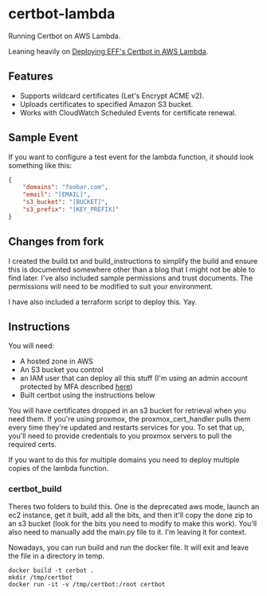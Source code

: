 # certbot-lambda

Running Certbot on AWS Lambda.

Leaning heavily on [Deploying EFF's Certbot in AWS Lambda](https://arkadiyt.com/2018/01/26/deploying-effs-certbot-in-aws-lambda/).

## Features

- Supports wildcard certificates (Let's Encrypt ACME v2).
- Uploads certificates to specified Amazon S3 bucket.
- Works with CloudWatch Scheduled Events for certificate renewal.

## Sample Event

If you want to configure a test event for the lambda function, it should look something like this:

```json
{
    "domains": "foobar.com",
    "email": "[EMAIL]",
    "s3_bucket": "[BUCKET]",
    "s3_prefix": "[KEY_PREFIX]"
}
```

## Changes from fork
I created the build.txt and build_instructions to simplify the build and ensure this is documented somewhere other than a blog that I might not be able to find later. I've also included sample permissions and trust documents. The permissions will need to be modified to suit your environment.

I have also included a terraform script to deploy this. Yay.

## Instructions

You will need:

- A hosted zone in AWS
- An S3 bucket you control
- an IAM user that can deploy all this stuff (I'm using an admin account protected by MFA described [here](https://remotephone.github.io/lab/homelab/aws/cloud/workflow/2020/01/21/My-AWS-Organization.html))
- Built certbot using the instructions below

You will have certificates dropped in an s3 bucket for retrieval when you need them. If you're using proxmox, the proxmox_cert_handler pulls them every time they're updated and restarts services for you. To set that up, you'll need to provide credentials to you proxmox servers to pull the required certs. 

If you want to do this for multiple domains you need to deploy multiple copies of the lambda function.

### certbot_build

Theres two folders to build this. One is the deprecated aws mode, launch an ec2 instance, get it built, add all the bits, and then it'll copy the done zip to an s3 bucket (look for the bits you need to modify to make this work). You'll also need to manually add the main.py file to it. I'm leaving it for context. 

Nowadays, you can run build and run the docker file. It will exit and leave the file in a directory in temp.

~~~
docker build -t cerbot .
mkdir /tmp/certbot
docker run -it -v /tmp/certbot:/root certbot
~~~